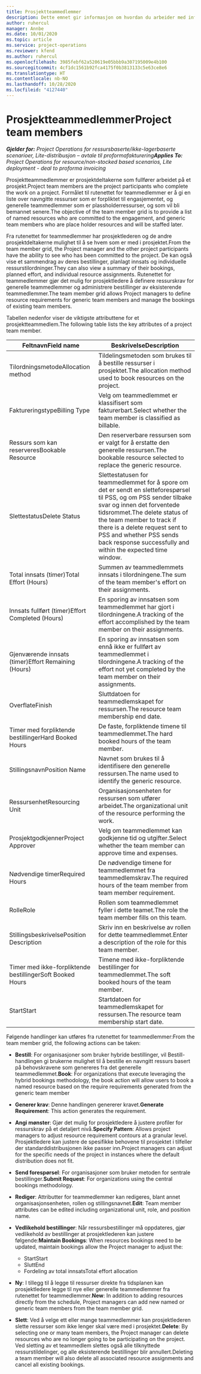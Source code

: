 ```yaml
---
title: Prosjektteammedlemmer
description: Dette emnet gir informasjon om hvordan du arbeider med informasjon om prosjektteammedlemmer, attributter og planlegging.
author: ruhercul
manager: Annbe
ms.date: 10/01/2020
ms.topic: article
ms.service: project-operations
ms.reviewer: kfend
ms.author: ruhercul
ms.openlocfilehash: 3985febf62a520619e05bbb9a307195009e4b100
ms.sourcegitcommit: 4cf1dc1561b92fca4175f0b3813133c5e63ce8e6
ms.translationtype: HT
ms.contentlocale: nb-NO
ms.lasthandoff: 10/28/2020
ms.locfileid: "4127440"
---
```

# <a name="project-team-members"></a><span data-ttu-id="98d73-103">Prosjektteammedlemmer</span><span class="sxs-lookup"><span data-stu-id="98d73-103">Project team members</span></span>

<span data-ttu-id="98d73-104">_**Gjelder for:** Project Operations for ressursbaserte/ikke-lagerbaserte scenarioer, Lite-distribusjon – avtale til proformafakturering_</span><span class="sxs-lookup"><span data-stu-id="98d73-104">_**Applies To:** Project Operations for resource/non-stocked based scenarios, Lite deployment - deal to proforma invoicing_</span></span>

<span data-ttu-id="98d73-105">Prosjektteammedlemmer er prosjektdeltakerne som fullfører arbeidet på et prosjekt.</span><span class="sxs-lookup"><span data-stu-id="98d73-105">Project team members are the project participants who complete the work on a project.</span></span> <span data-ttu-id="98d73-106">Formålet til rutenettet for teammedlemmer er å gi en liste over navngitte ressurser som er forpliktet til engasjementet, og generelle teammedlemmer som er plassholderressurser, og som vil bli bemannet senere.</span><span class="sxs-lookup"><span data-stu-id="98d73-106">The objective of the team member grid is to provide a list of named resources who are committed to the engagement, and generic team members who are place holder resources and will be staffed later.</span></span>

<span data-ttu-id="98d73-107">Fra rutenettet for teammedlemmer har prosjektlederen og de andre prosjektdeltakerne mulighet til å se hvem som er med i prosjektet.</span><span class="sxs-lookup"><span data-stu-id="98d73-107">From the team member grid, the Project manager and the other project participants have the ability to see who has been committed to the project.</span></span> <span data-ttu-id="98d73-108">De kan også vise et sammendrag av deres bestillinger, planlagt innsats og individuelle ressurstilordninger.</span><span class="sxs-lookup"><span data-stu-id="98d73-108">They can also view a summary of their bookings, planned effort, and individual resource assignments.</span></span> <span data-ttu-id="98d73-109">Rutenettet for teammedlemmer gjør det mulig for prosjektledere å definere ressurskrav for generelle teammedlemmer og administrere bestillinger av eksisterende teammedlemmer.</span><span class="sxs-lookup"><span data-stu-id="98d73-109">The team member grid allows Project managers to define resource requirements for generic team members and manage the bookings of existing team members.</span></span>

<span data-ttu-id="98d73-110">Tabellen nedenfor viser de viktigste attributtene for et prosjektteammedlem.</span><span class="sxs-lookup"><span data-stu-id="98d73-110">The following table lists the key attributes of a project team member.</span></span>

| <span data-ttu-id="98d73-111">Feltnavn</span><span class="sxs-lookup"><span data-stu-id="98d73-111">Field name</span></span>          | <span data-ttu-id="98d73-112">Beskrivelse</span><span class="sxs-lookup"><span data-stu-id="98d73-112">Description</span></span>                                                                                                                                                                  |
|--------------------------|-----------------------------------------------------------------------------------------------------------------------------------------------------------------------------------|
| <span data-ttu-id="98d73-113">Tilordningsmetode</span><span class="sxs-lookup"><span data-stu-id="98d73-113">Allocation method</span></span>        | <span data-ttu-id="98d73-114">Tildelingsmetoden som brukes til å bestille ressurser i prosjektet.</span><span class="sxs-lookup"><span data-stu-id="98d73-114">The allocation method used to book resources on the project.</span></span>                                                                         |
| <span data-ttu-id="98d73-115">Faktureringstype</span><span class="sxs-lookup"><span data-stu-id="98d73-115">Billing Type</span></span>             | <span data-ttu-id="98d73-116">Velg om teammedlemmet er klassifisert som fakturerbart.</span><span class="sxs-lookup"><span data-stu-id="98d73-116">Select whether the team member is classified as billable.</span></span>                                                                                                                                       |
| <span data-ttu-id="98d73-117">Ressurs som kan reserveres</span><span class="sxs-lookup"><span data-stu-id="98d73-117">Bookable Resource</span></span>        | <span data-ttu-id="98d73-118">Den reserverbare ressursen som er valgt for å erstatte den generelle ressursen.</span><span class="sxs-lookup"><span data-stu-id="98d73-118">The bookable resource selected to replace the generic resource.</span></span>                                                                                                                   |
| <span data-ttu-id="98d73-119">Slettestatus</span><span class="sxs-lookup"><span data-stu-id="98d73-119">Delete Status</span></span>            | <span data-ttu-id="98d73-120">Slettestatusen for teammedlemmet for å spore om det er sendt en sletteforespørsel til PSS, og om PSS sender tilbake svar og innen det forventede tidsrommet.</span><span class="sxs-lookup"><span data-stu-id="98d73-120">The delete status of the team member to track if there is a delete request sent to PSS and whether PSS sends back response successfully and within the expected time window.</span></span> |
| <span data-ttu-id="98d73-121">Total innsats (timer)</span><span class="sxs-lookup"><span data-stu-id="98d73-121">Total Effort (Hours)</span></span>     | <span data-ttu-id="98d73-122">Summen av teammedlemmets innsats i tilordningene.</span><span class="sxs-lookup"><span data-stu-id="98d73-122">The sum of the team member's effort on their assignments.</span></span>                                                                                                                         |
| <span data-ttu-id="98d73-123">Innsats fullført (timer)</span><span class="sxs-lookup"><span data-stu-id="98d73-123">Effort Completed (Hours)</span></span> | <span data-ttu-id="98d73-124">En sporing av innsatsen som teammedlemmet har gjort i tilordningene.</span><span class="sxs-lookup"><span data-stu-id="98d73-124">A tracking of the effort accomplished by the team member on their assignments.</span></span>                                                                                           |
| <span data-ttu-id="98d73-125">Gjenværende innsats (timer)</span><span class="sxs-lookup"><span data-stu-id="98d73-125">Effort Remaining (Hours)</span></span> | <span data-ttu-id="98d73-126">En sporing av innsatsen som ennå ikke er fullført av teammedlemmet i tilordningene.</span><span class="sxs-lookup"><span data-stu-id="98d73-126">A tracking of the effort not yet completed by the team member on their assignments.</span></span>                                                                                    |
| <span data-ttu-id="98d73-127">Overflate</span><span class="sxs-lookup"><span data-stu-id="98d73-127">Finish</span></span>                   | <span data-ttu-id="98d73-128">Sluttdatoen for teammedlemskapet for ressursen.</span><span class="sxs-lookup"><span data-stu-id="98d73-128">The resource team membership end date.</span></span>                                                                                                                                            |
| <span data-ttu-id="98d73-129">Timer med forpliktende bestillinger</span><span class="sxs-lookup"><span data-stu-id="98d73-129">Hard Booked Hours</span></span>        | <span data-ttu-id="98d73-130">De faste, forpliktende timene til teammedlemmet.</span><span class="sxs-lookup"><span data-stu-id="98d73-130">The hard booked hours of the team member.</span></span>                                                                                                                                                                |
| <span data-ttu-id="98d73-131">Stillingsnavn</span><span class="sxs-lookup"><span data-stu-id="98d73-131">Position Name</span></span>            | <span data-ttu-id="98d73-132">Navnet som brukes til å identifisere den generelle ressursen.</span><span class="sxs-lookup"><span data-stu-id="98d73-132">The name used to identify the generic resource.</span></span>                                                                                                                                   |
| <span data-ttu-id="98d73-133">Ressursenhet</span><span class="sxs-lookup"><span data-stu-id="98d73-133">Resourcing Unit</span></span>          | <span data-ttu-id="98d73-134">Organisasjonsenheten for ressursen som utfører arbeidet.</span><span class="sxs-lookup"><span data-stu-id="98d73-134">The organizational unit of the resource performing the work.</span></span>                                                                                                                      |
| <span data-ttu-id="98d73-135">Prosjektgodkjenner</span><span class="sxs-lookup"><span data-stu-id="98d73-135">Project Approver</span></span>         | <span data-ttu-id="98d73-136">Velg om teammedlemmet kan godkjenne tid og utgifter.</span><span class="sxs-lookup"><span data-stu-id="98d73-136">Select whether the team member can approve time and expenses.</span></span>                                                                                                                     |
| <span data-ttu-id="98d73-137">Nødvendige timer</span><span class="sxs-lookup"><span data-stu-id="98d73-137">Required Hours</span></span>           | <span data-ttu-id="98d73-138">De nødvendige timene for teammedlemmet fra teammedlemskrav.</span><span class="sxs-lookup"><span data-stu-id="98d73-138">The required hours of the team member from team member requirement.</span></span>                                                                                                                       |
| <span data-ttu-id="98d73-139">Rolle</span><span class="sxs-lookup"><span data-stu-id="98d73-139">Role</span></span>                     | <span data-ttu-id="98d73-140">Rollen som teammedlemmet fyller i dette teamet.</span><span class="sxs-lookup"><span data-stu-id="98d73-140">The role the team member fills on this team.</span></span>                                                                                                                                |
| <span data-ttu-id="98d73-141">Stillingsbeskrivelse</span><span class="sxs-lookup"><span data-stu-id="98d73-141">Position Description</span></span>     | <span data-ttu-id="98d73-142">Skriv inn en beskrivelse av rollen for dette teammedlemmet.</span><span class="sxs-lookup"><span data-stu-id="98d73-142">Enter a description of the role for this team member.</span></span>                                                                                                                             |
| <span data-ttu-id="98d73-143">Timer med ikke-forpliktende bestillinger</span><span class="sxs-lookup"><span data-stu-id="98d73-143">Soft Booked Hours</span></span>        | <span data-ttu-id="98d73-144">Timene med ikke-forpliktende bestillinger for teammedlemmet.</span><span class="sxs-lookup"><span data-stu-id="98d73-144">The soft booked hours of the team member.</span></span>                                                                                                                                                                 |
| <span data-ttu-id="98d73-145">Start</span><span class="sxs-lookup"><span data-stu-id="98d73-145">Start</span></span>                    | <span data-ttu-id="98d73-146">Startdatoen for teammedlemskapet for ressursen.</span><span class="sxs-lookup"><span data-stu-id="98d73-146">The resource team membership start date.</span></span>                                                                                                                                          |

<span data-ttu-id="98d73-147">Følgende handlinger kan utføres fra rutenettet for teammedlemmer:</span><span class="sxs-lookup"><span data-stu-id="98d73-147">From the team member grid, the following actions can be taken:</span></span>

- <span data-ttu-id="98d73-148">**Bestill**: For organisasjoner som bruker hybride bestillinger, vil Bestill-handlingen gi brukerne mulighet til å bestille en navngitt ressurs basert på behovskravene som genereres fra det generelle teammedlemmet.</span><span class="sxs-lookup"><span data-stu-id="98d73-148">**Book**: For organizations that execute leveraging the hybrid bookings methodology, the book action will allow users to book a named resource based on the require requirements generated from the generic team member</span></span>
- <span data-ttu-id="98d73-149">**Generer krav**: Denne handlingen genererer kravet.</span><span class="sxs-lookup"><span data-stu-id="98d73-149">**Generate Requirement**: This action generates the requirement.</span></span>
- <span data-ttu-id="98d73-150">**Angi mønster**: Gjør det mulig for prosjektledere å justere profiler for ressurskrav på et detaljert nivå.</span><span class="sxs-lookup"><span data-stu-id="98d73-150">**Specify Pattern**: Allows project managers to adjust resource requirement contours at a granular level.</span></span> <span data-ttu-id="98d73-151">Prosjektledere kan justere de spesifikke behovene til prosjektet i tilfeller der standarddistribusjonen ikke passer inn.</span><span class="sxs-lookup"><span data-stu-id="98d73-151">Project managers can adjust for the specific needs of the project in instances where the default distribution does not fit.</span></span>
- <span data-ttu-id="98d73-152">**Send forespørsel**: For organisasjoner som bruker metoden for sentrale bestillinger.</span><span class="sxs-lookup"><span data-stu-id="98d73-152">**Submit Request**: For organizations using the central bookings methodology.</span></span>
- <span data-ttu-id="98d73-153">**Rediger**: Attributter for teammedlemmer kan redigeres, blant annet organisasjonsenheten, rollen og stillingsnavnet.</span><span class="sxs-lookup"><span data-stu-id="98d73-153">**Edit**: Team member attributes can be edited including organizational unit, role, and position name.</span></span>
- <span data-ttu-id="98d73-154">**Vedlikehold bestillinger**: Når ressursbestillinger må oppdateres, gjør vedlikehold av bestillinger at prosjektlederen kan justere følgende:</span><span class="sxs-lookup"><span data-stu-id="98d73-154">**Maintain Bookings**: When resources bookings need to be updated, maintain bookings allow the Project manager to adjust the:</span></span>

    - <span data-ttu-id="98d73-155">Start</span><span class="sxs-lookup"><span data-stu-id="98d73-155">Start</span></span>
    - <span data-ttu-id="98d73-156">Slutt</span><span class="sxs-lookup"><span data-stu-id="98d73-156">End</span></span>
    - <span data-ttu-id="98d73-157">Fordeling av total innsats</span><span class="sxs-lookup"><span data-stu-id="98d73-157">Total effort allocation</span></span>

- <span data-ttu-id="98d73-158">**Ny**: I tillegg til å legge til ressurser direkte fra tidsplanen kan prosjektledere legge til nye eller generelle teammedlemmer fra rutenettet for teammedlemmer.</span><span class="sxs-lookup"><span data-stu-id="98d73-158">**New**: In addition to adding resources directly from the schedule, Project managers can add new named or generic team members from the team member grid.</span></span>
- <span data-ttu-id="98d73-159">**Slett**: Ved å velge ett eller mange teammedlemmer kan prosjektlederen slette ressurser som ikke lenger skal være med i prosjektet.</span><span class="sxs-lookup"><span data-stu-id="98d73-159">**Delete**: By selecting one or many team members, the Project manager can delete resources who are no longer going to be participating on the project.</span></span> <span data-ttu-id="98d73-160">Ved sletting av et teammedlem slettes også alle tilknyttede ressurstildelinger, og alle eksisterende bestillinger blir annullert.</span><span class="sxs-lookup"><span data-stu-id="98d73-160">Deleting a team member will also delete all associated resource assignments and  cancel all existing bookings.</span></span>
